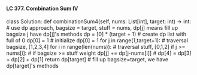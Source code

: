 #### LC 377. Combination Sum IV
class Solution:
    def combinationSum4(self, nums: List[int], target: int) -> int:
        # use dp approach, bagsize = target, stuff = nums, dp[j] means fill up bagsize j have dp[j]'s methods
        dp = [0] * (target + 1)             # create dp list with full of 0
        dp[0] = 1                           # initialize dp[0] = 1
        for j in range(1,target+1):         # traversal bagsize, [1,2,3,4]
            for i in range(len(nums)):      # traversal stuff, [0,1,2]
                if j >= nums[i]:            # if bagsize >= stuff weight
                    dp[j] += dp[j-nums[i]]  # dp[4] = dp[3] + dp[2] + dp[1]
        return dp[target]                   # fill up bagsize=target, we have dp[target]'s methods